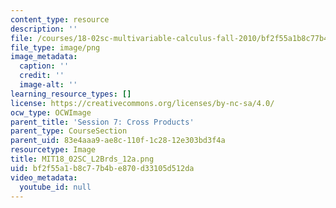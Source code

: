 ```yaml
---
content_type: resource
description: ''
file: /courses/18-02sc-multivariable-calculus-fall-2010/bf2f55a1b8c77b4be870d33105d512da_MIT18_02SC_L2Brds_12a.png
file_type: image/png
image_metadata:
  caption: ''
  credit: ''
  image-alt: ''
learning_resource_types: []
license: https://creativecommons.org/licenses/by-nc-sa/4.0/
ocw_type: OCWImage
parent_title: 'Session 7: Cross Products'
parent_type: CourseSection
parent_uid: 83e4aaa9-ae8c-110f-1c28-12e303bd3f4a
resourcetype: Image
title: MIT18_02SC_L2Brds_12a.png
uid: bf2f55a1-b8c7-7b4b-e870-d33105d512da
video_metadata:
  youtube_id: null
---
```

